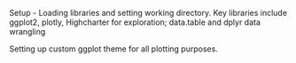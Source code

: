Setup - Loading libraries and setting working directory. Key libraries
include ggplot2, plotly, Highcharter for exploration; data.table and
dplyr data wrangling

Setting up custom ggplot theme for all plotting purposes.

<div id="htmlwidget-c9f6656ff2d8f9cdeb96" style="width:100%;height:500px;" class="highchart html-widget"></div>
<script type="application/json" data-for="htmlwidget-c9f6656ff2d8f9cdeb96">{"x":{"hc_opts":{"chart":{"reflow":true},"title":{"text":null},"yAxis":{"title":{"text":"bill_length_mm"},"type":"linear"},"credits":{"enabled":false},"exporting":{"enabled":false},"boost":{"enabled":false},"plotOptions":{"series":{"label":{"enabled":false},"turboThreshold":0,"showInLegend":true},"treemap":{"layoutAlgorithm":"squarified"},"scatter":{"marker":{"symbol":"circle"}}},"series":[{"name":"Adelie","data":[{"species":"Adelie","island":"Torgersen","bill_length_mm":39.1,"bill_depth_mm":18.7,"flipper_length_mm":181,"body_mass_g":3750,"sex":"male","year":2007,"x":181,"y":39.1},{"species":"Adelie","island":"Torgersen","bill_length_mm":39.5,"bill_depth_mm":17.4,"flipper_length_mm":186,"body_mass_g":3800,"sex":"female","year":2007,"x":186,"y":39.5},{"species":"Adelie","island":"Torgersen","bill_length_mm":40.3,"bill_depth_mm":18,"flipper_length_mm":195,"body_mass_g":3250,"sex":"female","year":2007,"x":195,"y":40.3},{"species":"Adelie","island":"Torgersen","bill_length_mm":null,"bill_depth_mm":null,"flipper_length_mm":null,"body_mass_g":null,"sex":null,"year":2007,"x":null,"y":null},{"species":"Adelie","island":"Torgersen","bill_length_mm":36.7,"bill_depth_mm":19.3,"flipper_length_mm":193,"body_mass_g":3450,"sex":"female","year":2007,"x":193,"y":36.7},{"species":"Adelie","island":"Torgersen","bill_length_mm":39.3,"bill_depth_mm":20.6,"flipper_length_mm":190,"body_mass_g":3650,"sex":"male","year":2007,"x":190,"y":39.3},{"species":"Adelie","island":"Torgersen","bill_length_mm":38.9,"bill_depth_mm":17.8,"flipper_length_mm":181,"body_mass_g":3625,"sex":"female","year":2007,"x":181,"y":38.9},{"species":"Adelie","island":"Torgersen","bill_length_mm":39.2,"bill_depth_mm":19.6,"flipper_length_mm":195,"body_mass_g":4675,"sex":"male","year":2007,"x":195,"y":39.2},{"species":"Adelie","island":"Torgersen","bill_length_mm":34.1,"bill_depth_mm":18.1,"flipper_length_mm":193,"body_mass_g":3475,"sex":null,"year":2007,"x":193,"y":34.1},{"species":"Adelie","island":"Torgersen","bill_length_mm":42,"bill_depth_mm":20.2,"flipper_length_mm":190,"body_mass_g":4250,"sex":null,"year":2007,"x":190,"y":42},{"species":"Adelie","island":"Torgersen","bill_length_mm":37.8,"bill_depth_mm":17.1,"flipper_length_mm":186,"body_mass_g":3300,"sex":null,"year":2007,"x":186,"y":37.8},{"species":"Adelie","island":"Torgersen","bill_length_mm":37.8,"bill_depth_mm":17.3,"flipper_length_mm":180,"body_mass_g":3700,"sex":null,"year":2007,"x":180,"y":37.8},{"species":"Adelie","island":"Torgersen","bill_length_mm":41.1,"bill_depth_mm":17.6,"flipper_length_mm":182,"body_mass_g":3200,"sex":"female","year":2007,"x":182,"y":41.1},{"species":"Adelie","island":"Torgersen","bill_length_mm":38.6,"bill_depth_mm":21.2,"flipper_length_mm":191,"body_mass_g":3800,"sex":"male","year":2007,"x":191,"y":38.6},{"species":"Adelie","island":"Torgersen","bill_length_mm":34.6,"bill_depth_mm":21.1,"flipper_length_mm":198,"body_mass_g":4400,"sex":"male","year":2007,"x":198,"y":34.6},{"species":"Adelie","island":"Torgersen","bill_length_mm":36.6,"bill_depth_mm":17.8,"flipper_length_mm":185,"body_mass_g":3700,"sex":"female","year":2007,"x":185,"y":36.6},{"species":"Adelie","island":"Torgersen","bill_length_mm":38.7,"bill_depth_mm":19,"flipper_length_mm":195,"body_mass_g":3450,"sex":"female","year":2007,"x":195,"y":38.7},{"species":"Adelie","island":"Torgersen","bill_length_mm":42.5,"bill_depth_mm":20.7,"flipper_length_mm":197,"body_mass_g":4500,"sex":"male","year":2007,"x":197,"y":42.5},{"species":"Adelie","island":"Torgersen","bill_length_mm":34.4,"bill_depth_mm":18.4,"flipper_length_mm":184,"body_mass_g":3325,"sex":"female","year":2007,"x":184,"y":34.4},{"species":"Adelie","island":"Torgersen","bill_length_mm":46,"bill_depth_mm":21.5,"flipper_length_mm":194,"body_mass_g":4200,"sex":"male","year":2007,"x":194,"y":46},{"species":"Adelie","island":"Biscoe","bill_length_mm":37.8,"bill_depth_mm":18.3,"flipper_length_mm":174,"body_mass_g":3400,"sex":"female","year":2007,"x":174,"y":37.8},{"species":"Adelie","island":"Biscoe","bill_length_mm":37.7,"bill_depth_mm":18.7,"flipper_length_mm":180,"body_mass_g":3600,"sex":"male","year":2007,"x":180,"y":37.7},{"species":"Adelie","island":"Biscoe","bill_length_mm":35.9,"bill_depth_mm":19.2,"flipper_length_mm":189,"body_mass_g":3800,"sex":"female","year":2007,"x":189,"y":35.9},{"species":"Adelie","island":"Biscoe","bill_length_mm":38.2,"bill_depth_mm":18.1,"flipper_length_mm":185,"body_mass_g":3950,"sex":"male","year":2007,"x":185,"y":38.2},{"species":"Adelie","island":"Biscoe","bill_length_mm":38.8,"bill_depth_mm":17.2,"flipper_length_mm":180,"body_mass_g":3800,"sex":"male","year":2007,"x":180,"y":38.8},{"species":"Adelie","island":"Biscoe","bill_length_mm":35.3,"bill_depth_mm":18.9,"flipper_length_mm":187,"body_mass_g":3800,"sex":"female","year":2007,"x":187,"y":35.3},{"species":"Adelie","island":"Biscoe","bill_length_mm":40.6,"bill_depth_mm":18.6,"flipper_length_mm":183,"body_mass_g":3550,"sex":"male","year":2007,"x":183,"y":40.6},{"species":"Adelie","island":"Biscoe","bill_length_mm":40.5,"bill_depth_mm":17.9,"flipper_length_mm":187,"body_mass_g":3200,"sex":"female","year":2007,"x":187,"y":40.5},{"species":"Adelie","island":"Biscoe","bill_length_mm":37.9,"bill_depth_mm":18.6,"flipper_length_mm":172,"body_mass_g":3150,"sex":"female","year":2007,"x":172,"y":37.9},{"species":"Adelie","island":"Biscoe","bill_length_mm":40.5,"bill_depth_mm":18.9,"flipper_length_mm":180,"body_mass_g":3950,"sex":"male","year":2007,"x":180,"y":40.5},{"species":"Adelie","island":"Dream","bill_length_mm":39.5,"bill_depth_mm":16.7,"flipper_length_mm":178,"body_mass_g":3250,"sex":"female","year":2007,"x":178,"y":39.5},{"species":"Adelie","island":"Dream","bill_length_mm":37.2,"bill_depth_mm":18.1,"flipper_length_mm":178,"body_mass_g":3900,"sex":"male","year":2007,"x":178,"y":37.2},{"species":"Adelie","island":"Dream","bill_length_mm":39.5,"bill_depth_mm":17.8,"flipper_length_mm":188,"body_mass_g":3300,"sex":"female","year":2007,"x":188,"y":39.5},{"species":"Adelie","island":"Dream","bill_length_mm":40.9,"bill_depth_mm":18.9,"flipper_length_mm":184,"body_mass_g":3900,"sex":"male","year":2007,"x":184,"y":40.9},{"species":"Adelie","island":"Dream","bill_length_mm":36.4,"bill_depth_mm":17,"flipper_length_mm":195,"body_mass_g":3325,"sex":"female","year":2007,"x":195,"y":36.4},{"species":"Adelie","island":"Dream","bill_length_mm":39.2,"bill_depth_mm":21.1,"flipper_length_mm":196,"body_mass_g":4150,"sex":"male","year":2007,"x":196,"y":39.2},{"species":"Adelie","island":"Dream","bill_length_mm":38.8,"bill_depth_mm":20,"flipper_length_mm":190,"body_mass_g":3950,"sex":"male","year":2007,"x":190,"y":38.8},{"species":"Adelie","island":"Dream","bill_length_mm":42.2,"bill_depth_mm":18.5,"flipper_length_mm":180,"body_mass_g":3550,"sex":"female","year":2007,"x":180,"y":42.2},{"species":"Adelie","island":"Dream","bill_length_mm":37.6,"bill_depth_mm":19.3,"flipper_length_mm":181,"body_mass_g":3300,"sex":"female","year":2007,"x":181,"y":37.6},{"species":"Adelie","island":"Dream","bill_length_mm":39.8,"bill_depth_mm":19.1,"flipper_length_mm":184,"body_mass_g":4650,"sex":"male","year":2007,"x":184,"y":39.8},{"species":"Adelie","island":"Dream","bill_length_mm":36.5,"bill_depth_mm":18,"flipper_length_mm":182,"body_mass_g":3150,"sex":"female","year":2007,"x":182,"y":36.5},{"species":"Adelie","island":"Dream","bill_length_mm":40.8,"bill_depth_mm":18.4,"flipper_length_mm":195,"body_mass_g":3900,"sex":"male","year":2007,"x":195,"y":40.8},{"species":"Adelie","island":"Dream","bill_length_mm":36,"bill_depth_mm":18.5,"flipper_length_mm":186,"body_mass_g":3100,"sex":"female","year":2007,"x":186,"y":36},{"species":"Adelie","island":"Dream","bill_length_mm":44.1,"bill_depth_mm":19.7,"flipper_length_mm":196,"body_mass_g":4400,"sex":"male","year":2007,"x":196,"y":44.1},{"species":"Adelie","island":"Dream","bill_length_mm":37,"bill_depth_mm":16.9,"flipper_length_mm":185,"body_mass_g":3000,"sex":"female","year":2007,"x":185,"y":37},{"species":"Adelie","island":"Dream","bill_length_mm":39.6,"bill_depth_mm":18.8,"flipper_length_mm":190,"body_mass_g":4600,"sex":"male","year":2007,"x":190,"y":39.6},{"species":"Adelie","island":"Dream","bill_length_mm":41.1,"bill_depth_mm":19,"flipper_length_mm":182,"body_mass_g":3425,"sex":"male","year":2007,"x":182,"y":41.1},{"species":"Adelie","island":"Dream","bill_length_mm":37.5,"bill_depth_mm":18.9,"flipper_length_mm":179,"body_mass_g":2975,"sex":null,"year":2007,"x":179,"y":37.5},{"species":"Adelie","island":"Dream","bill_length_mm":36,"bill_depth_mm":17.9,"flipper_length_mm":190,"body_mass_g":3450,"sex":"female","year":2007,"x":190,"y":36},{"species":"Adelie","island":"Dream","bill_length_mm":42.3,"bill_depth_mm":21.2,"flipper_length_mm":191,"body_mass_g":4150,"sex":"male","year":2007,"x":191,"y":42.3},{"species":"Adelie","island":"Biscoe","bill_length_mm":39.6,"bill_depth_mm":17.7,"flipper_length_mm":186,"body_mass_g":3500,"sex":"female","year":2008,"x":186,"y":39.6},{"species":"Adelie","island":"Biscoe","bill_length_mm":40.1,"bill_depth_mm":18.9,"flipper_length_mm":188,"body_mass_g":4300,"sex":"male","year":2008,"x":188,"y":40.1},{"species":"Adelie","island":"Biscoe","bill_length_mm":35,"bill_depth_mm":17.9,"flipper_length_mm":190,"body_mass_g":3450,"sex":"female","year":2008,"x":190,"y":35},{"species":"Adelie","island":"Biscoe","bill_length_mm":42,"bill_depth_mm":19.5,"flipper_length_mm":200,"body_mass_g":4050,"sex":"male","year":2008,"x":200,"y":42},{"species":"Adelie","island":"Biscoe","bill_length_mm":34.5,"bill_depth_mm":18.1,"flipper_length_mm":187,"body_mass_g":2900,"sex":"female","year":2008,"x":187,"y":34.5},{"species":"Adelie","island":"Biscoe","bill_length_mm":41.4,"bill_depth_mm":18.6,"flipper_length_mm":191,"body_mass_g":3700,"sex":"male","year":2008,"x":191,"y":41.4},{"species":"Adelie","island":"Biscoe","bill_length_mm":39,"bill_depth_mm":17.5,"flipper_length_mm":186,"body_mass_g":3550,"sex":"female","year":2008,"x":186,"y":39},{"species":"Adelie","island":"Biscoe","bill_length_mm":40.6,"bill_depth_mm":18.8,"flipper_length_mm":193,"body_mass_g":3800,"sex":"male","year":2008,"x":193,"y":40.6},{"species":"Adelie","island":"Biscoe","bill_length_mm":36.5,"bill_depth_mm":16.6,"flipper_length_mm":181,"body_mass_g":2850,"sex":"female","year":2008,"x":181,"y":36.5},{"species":"Adelie","island":"Biscoe","bill_length_mm":37.6,"bill_depth_mm":19.1,"flipper_length_mm":194,"body_mass_g":3750,"sex":"male","year":2008,"x":194,"y":37.6},{"species":"Adelie","island":"Biscoe","bill_length_mm":35.7,"bill_depth_mm":16.9,"flipper_length_mm":185,"body_mass_g":3150,"sex":"female","year":2008,"x":185,"y":35.7},{"species":"Adelie","island":"Biscoe","bill_length_mm":41.3,"bill_depth_mm":21.1,"flipper_length_mm":195,"body_mass_g":4400,"sex":"male","year":2008,"x":195,"y":41.3},{"species":"Adelie","island":"Biscoe","bill_length_mm":37.6,"bill_depth_mm":17,"flipper_length_mm":185,"body_mass_g":3600,"sex":"female","year":2008,"x":185,"y":37.6},{"species":"Adelie","island":"Biscoe","bill_length_mm":41.1,"bill_depth_mm":18.2,"flipper_length_mm":192,"body_mass_g":4050,"sex":"male","year":2008,"x":192,"y":41.1},{"species":"Adelie","island":"Biscoe","bill_length_mm":36.4,"bill_depth_mm":17.1,"flipper_length_mm":184,"body_mass_g":2850,"sex":"female","year":2008,"x":184,"y":36.4},{"species":"Adelie","island":"Biscoe","bill_length_mm":41.6,"bill_depth_mm":18,"flipper_length_mm":192,"body_mass_g":3950,"sex":"male","year":2008,"x":192,"y":41.6},{"species":"Adelie","island":"Biscoe","bill_length_mm":35.5,"bill_depth_mm":16.2,"flipper_length_mm":195,"body_mass_g":3350,"sex":"female","year":2008,"x":195,"y":35.5},{"species":"Adelie","island":"Biscoe","bill_length_mm":41.1,"bill_depth_mm":19.1,"flipper_length_mm":188,"body_mass_g":4100,"sex":"male","year":2008,"x":188,"y":41.1},{"species":"Adelie","island":"Torgersen","bill_length_mm":35.9,"bill_depth_mm":16.6,"flipper_length_mm":190,"body_mass_g":3050,"sex":"female","year":2008,"x":190,"y":35.9},{"species":"Adelie","island":"Torgersen","bill_length_mm":41.8,"bill_depth_mm":19.4,"flipper_length_mm":198,"body_mass_g":4450,"sex":"male","year":2008,"x":198,"y":41.8},{"species":"Adelie","island":"Torgersen","bill_length_mm":33.5,"bill_depth_mm":19,"flipper_length_mm":190,"body_mass_g":3600,"sex":"female","year":2008,"x":190,"y":33.5},{"species":"Adelie","island":"Torgersen","bill_length_mm":39.7,"bill_depth_mm":18.4,"flipper_length_mm":190,"body_mass_g":3900,"sex":"male","year":2008,"x":190,"y":39.7},{"species":"Adelie","island":"Torgersen","bill_length_mm":39.6,"bill_depth_mm":17.2,"flipper_length_mm":196,"body_mass_g":3550,"sex":"female","year":2008,"x":196,"y":39.6},{"species":"Adelie","island":"Torgersen","bill_length_mm":45.8,"bill_depth_mm":18.9,"flipper_length_mm":197,"body_mass_g":4150,"sex":"male","year":2008,"x":197,"y":45.8},{"species":"Adelie","island":"Torgersen","bill_length_mm":35.5,"bill_depth_mm":17.5,"flipper_length_mm":190,"body_mass_g":3700,"sex":"female","year":2008,"x":190,"y":35.5},{"species":"Adelie","island":"Torgersen","bill_length_mm":42.8,"bill_depth_mm":18.5,"flipper_length_mm":195,"body_mass_g":4250,"sex":"male","year":2008,"x":195,"y":42.8},{"species":"Adelie","island":"Torgersen","bill_length_mm":40.9,"bill_depth_mm":16.8,"flipper_length_mm":191,"body_mass_g":3700,"sex":"female","year":2008,"x":191,"y":40.9},{"species":"Adelie","island":"Torgersen","bill_length_mm":37.2,"bill_depth_mm":19.4,"flipper_length_mm":184,"body_mass_g":3900,"sex":"male","year":2008,"x":184,"y":37.2},{"species":"Adelie","island":"Torgersen","bill_length_mm":36.2,"bill_depth_mm":16.1,"flipper_length_mm":187,"body_mass_g":3550,"sex":"female","year":2008,"x":187,"y":36.2},{"species":"Adelie","island":"Torgersen","bill_length_mm":42.1,"bill_depth_mm":19.1,"flipper_length_mm":195,"body_mass_g":4000,"sex":"male","year":2008,"x":195,"y":42.1},{"species":"Adelie","island":"Torgersen","bill_length_mm":34.6,"bill_depth_mm":17.2,"flipper_length_mm":189,"body_mass_g":3200,"sex":"female","year":2008,"x":189,"y":34.6},{"species":"Adelie","island":"Torgersen","bill_length_mm":42.9,"bill_depth_mm":17.6,"flipper_length_mm":196,"body_mass_g":4700,"sex":"male","year":2008,"x":196,"y":42.9},{"species":"Adelie","island":"Torgersen","bill_length_mm":36.7,"bill_depth_mm":18.8,"flipper_length_mm":187,"body_mass_g":3800,"sex":"female","year":2008,"x":187,"y":36.7},{"species":"Adelie","island":"Torgersen","bill_length_mm":35.1,"bill_depth_mm":19.4,"flipper_length_mm":193,"body_mass_g":4200,"sex":"male","year":2008,"x":193,"y":35.1},{"species":"Adelie","island":"Dream","bill_length_mm":37.3,"bill_depth_mm":17.8,"flipper_length_mm":191,"body_mass_g":3350,"sex":"female","year":2008,"x":191,"y":37.3},{"species":"Adelie","island":"Dream","bill_length_mm":41.3,"bill_depth_mm":20.3,"flipper_length_mm":194,"body_mass_g":3550,"sex":"male","year":2008,"x":194,"y":41.3},{"species":"Adelie","island":"Dream","bill_length_mm":36.3,"bill_depth_mm":19.5,"flipper_length_mm":190,"body_mass_g":3800,"sex":"male","year":2008,"x":190,"y":36.3},{"species":"Adelie","island":"Dream","bill_length_mm":36.9,"bill_depth_mm":18.6,"flipper_length_mm":189,"body_mass_g":3500,"sex":"female","year":2008,"x":189,"y":36.9},{"species":"Adelie","island":"Dream","bill_length_mm":38.3,"bill_depth_mm":19.2,"flipper_length_mm":189,"body_mass_g":3950,"sex":"male","year":2008,"x":189,"y":38.3},{"species":"Adelie","island":"Dream","bill_length_mm":38.9,"bill_depth_mm":18.8,"flipper_length_mm":190,"body_mass_g":3600,"sex":"female","year":2008,"x":190,"y":38.9},{"species":"Adelie","island":"Dream","bill_length_mm":35.7,"bill_depth_mm":18,"flipper_length_mm":202,"body_mass_g":3550,"sex":"female","year":2008,"x":202,"y":35.7},{"species":"Adelie","island":"Dream","bill_length_mm":41.1,"bill_depth_mm":18.1,"flipper_length_mm":205,"body_mass_g":4300,"sex":"male","year":2008,"x":205,"y":41.1},{"species":"Adelie","island":"Dream","bill_length_mm":34,"bill_depth_mm":17.1,"flipper_length_mm":185,"body_mass_g":3400,"sex":"female","year":2008,"x":185,"y":34},{"species":"Adelie","island":"Dream","bill_length_mm":39.6,"bill_depth_mm":18.1,"flipper_length_mm":186,"body_mass_g":4450,"sex":"male","year":2008,"x":186,"y":39.6},{"species":"Adelie","island":"Dream","bill_length_mm":36.2,"bill_depth_mm":17.3,"flipper_length_mm":187,"body_mass_g":3300,"sex":"female","year":2008,"x":187,"y":36.2},{"species":"Adelie","island":"Dream","bill_length_mm":40.8,"bill_depth_mm":18.9,"flipper_length_mm":208,"body_mass_g":4300,"sex":"male","year":2008,"x":208,"y":40.8},{"species":"Adelie","island":"Dream","bill_length_mm":38.1,"bill_depth_mm":18.6,"flipper_length_mm":190,"body_mass_g":3700,"sex":"female","year":2008,"x":190,"y":38.1},{"species":"Adelie","island":"Dream","bill_length_mm":40.3,"bill_depth_mm":18.5,"flipper_length_mm":196,"body_mass_g":4350,"sex":"male","year":2008,"x":196,"y":40.3},{"species":"Adelie","island":"Dream","bill_length_mm":33.1,"bill_depth_mm":16.1,"flipper_length_mm":178,"body_mass_g":2900,"sex":"female","year":2008,"x":178,"y":33.1},{"species":"Adelie","island":"Dream","bill_length_mm":43.2,"bill_depth_mm":18.5,"flipper_length_mm":192,"body_mass_g":4100,"sex":"male","year":2008,"x":192,"y":43.2},{"species":"Adelie","island":"Biscoe","bill_length_mm":35,"bill_depth_mm":17.9,"flipper_length_mm":192,"body_mass_g":3725,"sex":"female","year":2009,"x":192,"y":35},{"species":"Adelie","island":"Biscoe","bill_length_mm":41,"bill_depth_mm":20,"flipper_length_mm":203,"body_mass_g":4725,"sex":"male","year":2009,"x":203,"y":41},{"species":"Adelie","island":"Biscoe","bill_length_mm":37.7,"bill_depth_mm":16,"flipper_length_mm":183,"body_mass_g":3075,"sex":"female","year":2009,"x":183,"y":37.7},{"species":"Adelie","island":"Biscoe","bill_length_mm":37.8,"bill_depth_mm":20,"flipper_length_mm":190,"body_mass_g":4250,"sex":"male","year":2009,"x":190,"y":37.8},{"species":"Adelie","island":"Biscoe","bill_length_mm":37.9,"bill_depth_mm":18.6,"flipper_length_mm":193,"body_mass_g":2925,"sex":"female","year":2009,"x":193,"y":37.9},{"species":"Adelie","island":"Biscoe","bill_length_mm":39.7,"bill_depth_mm":18.9,"flipper_length_mm":184,"body_mass_g":3550,"sex":"male","year":2009,"x":184,"y":39.7},{"species":"Adelie","island":"Biscoe","bill_length_mm":38.6,"bill_depth_mm":17.2,"flipper_length_mm":199,"body_mass_g":3750,"sex":"female","year":2009,"x":199,"y":38.6},{"species":"Adelie","island":"Biscoe","bill_length_mm":38.2,"bill_depth_mm":20,"flipper_length_mm":190,"body_mass_g":3900,"sex":"male","year":2009,"x":190,"y":38.2},{"species":"Adelie","island":"Biscoe","bill_length_mm":38.1,"bill_depth_mm":17,"flipper_length_mm":181,"body_mass_g":3175,"sex":"female","year":2009,"x":181,"y":38.1},{"species":"Adelie","island":"Biscoe","bill_length_mm":43.2,"bill_depth_mm":19,"flipper_length_mm":197,"body_mass_g":4775,"sex":"male","year":2009,"x":197,"y":43.2},{"species":"Adelie","island":"Biscoe","bill_length_mm":38.1,"bill_depth_mm":16.5,"flipper_length_mm":198,"body_mass_g":3825,"sex":"female","year":2009,"x":198,"y":38.1},{"species":"Adelie","island":"Biscoe","bill_length_mm":45.6,"bill_depth_mm":20.3,"flipper_length_mm":191,"body_mass_g":4600,"sex":"male","year":2009,"x":191,"y":45.6},{"species":"Adelie","island":"Biscoe","bill_length_mm":39.7,"bill_depth_mm":17.7,"flipper_length_mm":193,"body_mass_g":3200,"sex":"female","year":2009,"x":193,"y":39.7},{"species":"Adelie","island":"Biscoe","bill_length_mm":42.2,"bill_depth_mm":19.5,"flipper_length_mm":197,"body_mass_g":4275,"sex":"male","year":2009,"x":197,"y":42.2},{"species":"Adelie","island":"Biscoe","bill_length_mm":39.6,"bill_depth_mm":20.7,"flipper_length_mm":191,"body_mass_g":3900,"sex":"female","year":2009,"x":191,"y":39.6},{"species":"Adelie","island":"Biscoe","bill_length_mm":42.7,"bill_depth_mm":18.3,"flipper_length_mm":196,"body_mass_g":4075,"sex":"male","year":2009,"x":196,"y":42.7},{"species":"Adelie","island":"Torgersen","bill_length_mm":38.6,"bill_depth_mm":17,"flipper_length_mm":188,"body_mass_g":2900,"sex":"female","year":2009,"x":188,"y":38.6},{"species":"Adelie","island":"Torgersen","bill_length_mm":37.3,"bill_depth_mm":20.5,"flipper_length_mm":199,"body_mass_g":3775,"sex":"male","year":2009,"x":199,"y":37.3},{"species":"Adelie","island":"Torgersen","bill_length_mm":35.7,"bill_depth_mm":17,"flipper_length_mm":189,"body_mass_g":3350,"sex":"female","year":2009,"x":189,"y":35.7},{"species":"Adelie","island":"Torgersen","bill_length_mm":41.1,"bill_depth_mm":18.6,"flipper_length_mm":189,"body_mass_g":3325,"sex":"male","year":2009,"x":189,"y":41.1},{"species":"Adelie","island":"Torgersen","bill_length_mm":36.2,"bill_depth_mm":17.2,"flipper_length_mm":187,"body_mass_g":3150,"sex":"female","year":2009,"x":187,"y":36.2},{"species":"Adelie","island":"Torgersen","bill_length_mm":37.7,"bill_depth_mm":19.8,"flipper_length_mm":198,"body_mass_g":3500,"sex":"male","year":2009,"x":198,"y":37.7},{"species":"Adelie","island":"Torgersen","bill_length_mm":40.2,"bill_depth_mm":17,"flipper_length_mm":176,"body_mass_g":3450,"sex":"female","year":2009,"x":176,"y":40.2},{"species":"Adelie","island":"Torgersen","bill_length_mm":41.4,"bill_depth_mm":18.5,"flipper_length_mm":202,"body_mass_g":3875,"sex":"male","year":2009,"x":202,"y":41.4},{"species":"Adelie","island":"Torgersen","bill_length_mm":35.2,"bill_depth_mm":15.9,"flipper_length_mm":186,"body_mass_g":3050,"sex":"female","year":2009,"x":186,"y":35.2},{"species":"Adelie","island":"Torgersen","bill_length_mm":40.6,"bill_depth_mm":19,"flipper_length_mm":199,"body_mass_g":4000,"sex":"male","year":2009,"x":199,"y":40.6},{"species":"Adelie","island":"Torgersen","bill_length_mm":38.8,"bill_depth_mm":17.6,"flipper_length_mm":191,"body_mass_g":3275,"sex":"female","year":2009,"x":191,"y":38.8},{"species":"Adelie","island":"Torgersen","bill_length_mm":41.5,"bill_depth_mm":18.3,"flipper_length_mm":195,"body_mass_g":4300,"sex":"male","year":2009,"x":195,"y":41.5},{"species":"Adelie","island":"Torgersen","bill_length_mm":39,"bill_depth_mm":17.1,"flipper_length_mm":191,"body_mass_g":3050,"sex":"female","year":2009,"x":191,"y":39},{"species":"Adelie","island":"Torgersen","bill_length_mm":44.1,"bill_depth_mm":18,"flipper_length_mm":210,"body_mass_g":4000,"sex":"male","year":2009,"x":210,"y":44.1},{"species":"Adelie","island":"Torgersen","bill_length_mm":38.5,"bill_depth_mm":17.9,"flipper_length_mm":190,"body_mass_g":3325,"sex":"female","year":2009,"x":190,"y":38.5},{"species":"Adelie","island":"Torgersen","bill_length_mm":43.1,"bill_depth_mm":19.2,"flipper_length_mm":197,"body_mass_g":3500,"sex":"male","year":2009,"x":197,"y":43.1},{"species":"Adelie","island":"Dream","bill_length_mm":36.8,"bill_depth_mm":18.5,"flipper_length_mm":193,"body_mass_g":3500,"sex":"female","year":2009,"x":193,"y":36.8},{"species":"Adelie","island":"Dream","bill_length_mm":37.5,"bill_depth_mm":18.5,"flipper_length_mm":199,"body_mass_g":4475,"sex":"male","year":2009,"x":199,"y":37.5},{"species":"Adelie","island":"Dream","bill_length_mm":38.1,"bill_depth_mm":17.6,"flipper_length_mm":187,"body_mass_g":3425,"sex":"female","year":2009,"x":187,"y":38.1},{"species":"Adelie","island":"Dream","bill_length_mm":41.1,"bill_depth_mm":17.5,"flipper_length_mm":190,"body_mass_g":3900,"sex":"male","year":2009,"x":190,"y":41.1},{"species":"Adelie","island":"Dream","bill_length_mm":35.6,"bill_depth_mm":17.5,"flipper_length_mm":191,"body_mass_g":3175,"sex":"female","year":2009,"x":191,"y":35.6},{"species":"Adelie","island":"Dream","bill_length_mm":40.2,"bill_depth_mm":20.1,"flipper_length_mm":200,"body_mass_g":3975,"sex":"male","year":2009,"x":200,"y":40.2},{"species":"Adelie","island":"Dream","bill_length_mm":37,"bill_depth_mm":16.5,"flipper_length_mm":185,"body_mass_g":3400,"sex":"female","year":2009,"x":185,"y":37},{"species":"Adelie","island":"Dream","bill_length_mm":39.7,"bill_depth_mm":17.9,"flipper_length_mm":193,"body_mass_g":4250,"sex":"male","year":2009,"x":193,"y":39.7},{"species":"Adelie","island":"Dream","bill_length_mm":40.2,"bill_depth_mm":17.1,"flipper_length_mm":193,"body_mass_g":3400,"sex":"female","year":2009,"x":193,"y":40.2},{"species":"Adelie","island":"Dream","bill_length_mm":40.6,"bill_depth_mm":17.2,"flipper_length_mm":187,"body_mass_g":3475,"sex":"male","year":2009,"x":187,"y":40.6},{"species":"Adelie","island":"Dream","bill_length_mm":32.1,"bill_depth_mm":15.5,"flipper_length_mm":188,"body_mass_g":3050,"sex":"female","year":2009,"x":188,"y":32.1},{"species":"Adelie","island":"Dream","bill_length_mm":40.7,"bill_depth_mm":17,"flipper_length_mm":190,"body_mass_g":3725,"sex":"male","year":2009,"x":190,"y":40.7},{"species":"Adelie","island":"Dream","bill_length_mm":37.3,"bill_depth_mm":16.8,"flipper_length_mm":192,"body_mass_g":3000,"sex":"female","year":2009,"x":192,"y":37.3},{"species":"Adelie","island":"Dream","bill_length_mm":39,"bill_depth_mm":18.7,"flipper_length_mm":185,"body_mass_g":3650,"sex":"male","year":2009,"x":185,"y":39},{"species":"Adelie","island":"Dream","bill_length_mm":39.2,"bill_depth_mm":18.6,"flipper_length_mm":190,"body_mass_g":4250,"sex":"male","year":2009,"x":190,"y":39.2},{"species":"Adelie","island":"Dream","bill_length_mm":36.6,"bill_depth_mm":18.4,"flipper_length_mm":184,"body_mass_g":3475,"sex":"female","year":2009,"x":184,"y":36.6},{"species":"Adelie","island":"Dream","bill_length_mm":36,"bill_depth_mm":17.8,"flipper_length_mm":195,"body_mass_g":3450,"sex":"female","year":2009,"x":195,"y":36},{"species":"Adelie","island":"Dream","bill_length_mm":37.8,"bill_depth_mm":18.1,"flipper_length_mm":193,"body_mass_g":3750,"sex":"male","year":2009,"x":193,"y":37.8},{"species":"Adelie","island":"Dream","bill_length_mm":36,"bill_depth_mm":17.1,"flipper_length_mm":187,"body_mass_g":3700,"sex":"female","year":2009,"x":187,"y":36},{"species":"Adelie","island":"Dream","bill_length_mm":41.5,"bill_depth_mm":18.5,"flipper_length_mm":201,"body_mass_g":4000,"sex":"male","year":2009,"x":201,"y":41.5}],"type":"scatter"},{"name":"Chinstrap","data":[{"species":"Chinstrap","island":"Dream","bill_length_mm":46.5,"bill_depth_mm":17.9,"flipper_length_mm":192,"body_mass_g":3500,"sex":"female","year":2007,"x":192,"y":46.5},{"species":"Chinstrap","island":"Dream","bill_length_mm":50,"bill_depth_mm":19.5,"flipper_length_mm":196,"body_mass_g":3900,"sex":"male","year":2007,"x":196,"y":50},{"species":"Chinstrap","island":"Dream","bill_length_mm":51.3,"bill_depth_mm":19.2,"flipper_length_mm":193,"body_mass_g":3650,"sex":"male","year":2007,"x":193,"y":51.3},{"species":"Chinstrap","island":"Dream","bill_length_mm":45.4,"bill_depth_mm":18.7,"flipper_length_mm":188,"body_mass_g":3525,"sex":"female","year":2007,"x":188,"y":45.4},{"species":"Chinstrap","island":"Dream","bill_length_mm":52.7,"bill_depth_mm":19.8,"flipper_length_mm":197,"body_mass_g":3725,"sex":"male","year":2007,"x":197,"y":52.7},{"species":"Chinstrap","island":"Dream","bill_length_mm":45.2,"bill_depth_mm":17.8,"flipper_length_mm":198,"body_mass_g":3950,"sex":"female","year":2007,"x":198,"y":45.2},{"species":"Chinstrap","island":"Dream","bill_length_mm":46.1,"bill_depth_mm":18.2,"flipper_length_mm":178,"body_mass_g":3250,"sex":"female","year":2007,"x":178,"y":46.1},{"species":"Chinstrap","island":"Dream","bill_length_mm":51.3,"bill_depth_mm":18.2,"flipper_length_mm":197,"body_mass_g":3750,"sex":"male","year":2007,"x":197,"y":51.3},{"species":"Chinstrap","island":"Dream","bill_length_mm":46,"bill_depth_mm":18.9,"flipper_length_mm":195,"body_mass_g":4150,"sex":"female","year":2007,"x":195,"y":46},{"species":"Chinstrap","island":"Dream","bill_length_mm":51.3,"bill_depth_mm":19.9,"flipper_length_mm":198,"body_mass_g":3700,"sex":"male","year":2007,"x":198,"y":51.3},{"species":"Chinstrap","island":"Dream","bill_length_mm":46.6,"bill_depth_mm":17.8,"flipper_length_mm":193,"body_mass_g":3800,"sex":"female","year":2007,"x":193,"y":46.6},{"species":"Chinstrap","island":"Dream","bill_length_mm":51.7,"bill_depth_mm":20.3,"flipper_length_mm":194,"body_mass_g":3775,"sex":"male","year":2007,"x":194,"y":51.7},{"species":"Chinstrap","island":"Dream","bill_length_mm":47,"bill_depth_mm":17.3,"flipper_length_mm":185,"body_mass_g":3700,"sex":"female","year":2007,"x":185,"y":47},{"species":"Chinstrap","island":"Dream","bill_length_mm":52,"bill_depth_mm":18.1,"flipper_length_mm":201,"body_mass_g":4050,"sex":"male","year":2007,"x":201,"y":52},{"species":"Chinstrap","island":"Dream","bill_length_mm":45.9,"bill_depth_mm":17.1,"flipper_length_mm":190,"body_mass_g":3575,"sex":"female","year":2007,"x":190,"y":45.9},{"species":"Chinstrap","island":"Dream","bill_length_mm":50.5,"bill_depth_mm":19.6,"flipper_length_mm":201,"body_mass_g":4050,"sex":"male","year":2007,"x":201,"y":50.5},{"species":"Chinstrap","island":"Dream","bill_length_mm":50.3,"bill_depth_mm":20,"flipper_length_mm":197,"body_mass_g":3300,"sex":"male","year":2007,"x":197,"y":50.3},{"species":"Chinstrap","island":"Dream","bill_length_mm":58,"bill_depth_mm":17.8,"flipper_length_mm":181,"body_mass_g":3700,"sex":"female","year":2007,"x":181,"y":58},{"species":"Chinstrap","island":"Dream","bill_length_mm":46.4,"bill_depth_mm":18.6,"flipper_length_mm":190,"body_mass_g":3450,"sex":"female","year":2007,"x":190,"y":46.4},{"species":"Chinstrap","island":"Dream","bill_length_mm":49.2,"bill_depth_mm":18.2,"flipper_length_mm":195,"body_mass_g":4400,"sex":"male","year":2007,"x":195,"y":49.2},{"species":"Chinstrap","island":"Dream","bill_length_mm":42.4,"bill_depth_mm":17.3,"flipper_length_mm":181,"body_mass_g":3600,"sex":"female","year":2007,"x":181,"y":42.4},{"species":"Chinstrap","island":"Dream","bill_length_mm":48.5,"bill_depth_mm":17.5,"flipper_length_mm":191,"body_mass_g":3400,"sex":"male","year":2007,"x":191,"y":48.5},{"species":"Chinstrap","island":"Dream","bill_length_mm":43.2,"bill_depth_mm":16.6,"flipper_length_mm":187,"body_mass_g":2900,"sex":"female","year":2007,"x":187,"y":43.2},{"species":"Chinstrap","island":"Dream","bill_length_mm":50.6,"bill_depth_mm":19.4,"flipper_length_mm":193,"body_mass_g":3800,"sex":"male","year":2007,"x":193,"y":50.6},{"species":"Chinstrap","island":"Dream","bill_length_mm":46.7,"bill_depth_mm":17.9,"flipper_length_mm":195,"body_mass_g":3300,"sex":"female","year":2007,"x":195,"y":46.7},{"species":"Chinstrap","island":"Dream","bill_length_mm":52,"bill_depth_mm":19,"flipper_length_mm":197,"body_mass_g":4150,"sex":"male","year":2007,"x":197,"y":52},{"species":"Chinstrap","island":"Dream","bill_length_mm":50.5,"bill_depth_mm":18.4,"flipper_length_mm":200,"body_mass_g":3400,"sex":"female","year":2008,"x":200,"y":50.5},{"species":"Chinstrap","island":"Dream","bill_length_mm":49.5,"bill_depth_mm":19,"flipper_length_mm":200,"body_mass_g":3800,"sex":"male","year":2008,"x":200,"y":49.5},{"species":"Chinstrap","island":"Dream","bill_length_mm":46.4,"bill_depth_mm":17.8,"flipper_length_mm":191,"body_mass_g":3700,"sex":"female","year":2008,"x":191,"y":46.4},{"species":"Chinstrap","island":"Dream","bill_length_mm":52.8,"bill_depth_mm":20,"flipper_length_mm":205,"body_mass_g":4550,"sex":"male","year":2008,"x":205,"y":52.8},{"species":"Chinstrap","island":"Dream","bill_length_mm":40.9,"bill_depth_mm":16.6,"flipper_length_mm":187,"body_mass_g":3200,"sex":"female","year":2008,"x":187,"y":40.9},{"species":"Chinstrap","island":"Dream","bill_length_mm":54.2,"bill_depth_mm":20.8,"flipper_length_mm":201,"body_mass_g":4300,"sex":"male","year":2008,"x":201,"y":54.2},{"species":"Chinstrap","island":"Dream","bill_length_mm":42.5,"bill_depth_mm":16.7,"flipper_length_mm":187,"body_mass_g":3350,"sex":"female","year":2008,"x":187,"y":42.5},{"species":"Chinstrap","island":"Dream","bill_length_mm":51,"bill_depth_mm":18.8,"flipper_length_mm":203,"body_mass_g":4100,"sex":"male","year":2008,"x":203,"y":51},{"species":"Chinstrap","island":"Dream","bill_length_mm":49.7,"bill_depth_mm":18.6,"flipper_length_mm":195,"body_mass_g":3600,"sex":"male","year":2008,"x":195,"y":49.7},{"species":"Chinstrap","island":"Dream","bill_length_mm":47.5,"bill_depth_mm":16.8,"flipper_length_mm":199,"body_mass_g":3900,"sex":"female","year":2008,"x":199,"y":47.5},{"species":"Chinstrap","island":"Dream","bill_length_mm":47.6,"bill_depth_mm":18.3,"flipper_length_mm":195,"body_mass_g":3850,"sex":"female","year":2008,"x":195,"y":47.6},{"species":"Chinstrap","island":"Dream","bill_length_mm":52,"bill_depth_mm":20.7,"flipper_length_mm":210,"body_mass_g":4800,"sex":"male","year":2008,"x":210,"y":52},{"species":"Chinstrap","island":"Dream","bill_length_mm":46.9,"bill_depth_mm":16.6,"flipper_length_mm":192,"body_mass_g":2700,"sex":"female","year":2008,"x":192,"y":46.9},{"species":"Chinstrap","island":"Dream","bill_length_mm":53.5,"bill_depth_mm":19.9,"flipper_length_mm":205,"body_mass_g":4500,"sex":"male","year":2008,"x":205,"y":53.5},{"species":"Chinstrap","island":"Dream","bill_length_mm":49,"bill_depth_mm":19.5,"flipper_length_mm":210,"body_mass_g":3950,"sex":"male","year":2008,"x":210,"y":49},{"species":"Chinstrap","island":"Dream","bill_length_mm":46.2,"bill_depth_mm":17.5,"flipper_length_mm":187,"body_mass_g":3650,"sex":"female","year":2008,"x":187,"y":46.2},{"species":"Chinstrap","island":"Dream","bill_length_mm":50.9,"bill_depth_mm":19.1,"flipper_length_mm":196,"body_mass_g":3550,"sex":"male","year":2008,"x":196,"y":50.9},{"species":"Chinstrap","island":"Dream","bill_length_mm":45.5,"bill_depth_mm":17,"flipper_length_mm":196,"body_mass_g":3500,"sex":"female","year":2008,"x":196,"y":45.5},{"species":"Chinstrap","island":"Dream","bill_length_mm":50.9,"bill_depth_mm":17.9,"flipper_length_mm":196,"body_mass_g":3675,"sex":"female","year":2009,"x":196,"y":50.9},{"species":"Chinstrap","island":"Dream","bill_length_mm":50.8,"bill_depth_mm":18.5,"flipper_length_mm":201,"body_mass_g":4450,"sex":"male","year":2009,"x":201,"y":50.8},{"species":"Chinstrap","island":"Dream","bill_length_mm":50.1,"bill_depth_mm":17.9,"flipper_length_mm":190,"body_mass_g":3400,"sex":"female","year":2009,"x":190,"y":50.1},{"species":"Chinstrap","island":"Dream","bill_length_mm":49,"bill_depth_mm":19.6,"flipper_length_mm":212,"body_mass_g":4300,"sex":"male","year":2009,"x":212,"y":49},{"species":"Chinstrap","island":"Dream","bill_length_mm":51.5,"bill_depth_mm":18.7,"flipper_length_mm":187,"body_mass_g":3250,"sex":"male","year":2009,"x":187,"y":51.5},{"species":"Chinstrap","island":"Dream","bill_length_mm":49.8,"bill_depth_mm":17.3,"flipper_length_mm":198,"body_mass_g":3675,"sex":"female","year":2009,"x":198,"y":49.8},{"species":"Chinstrap","island":"Dream","bill_length_mm":48.1,"bill_depth_mm":16.4,"flipper_length_mm":199,"body_mass_g":3325,"sex":"female","year":2009,"x":199,"y":48.1},{"species":"Chinstrap","island":"Dream","bill_length_mm":51.4,"bill_depth_mm":19,"flipper_length_mm":201,"body_mass_g":3950,"sex":"male","year":2009,"x":201,"y":51.4},{"species":"Chinstrap","island":"Dream","bill_length_mm":45.7,"bill_depth_mm":17.3,"flipper_length_mm":193,"body_mass_g":3600,"sex":"female","year":2009,"x":193,"y":45.7},{"species":"Chinstrap","island":"Dream","bill_length_mm":50.7,"bill_depth_mm":19.7,"flipper_length_mm":203,"body_mass_g":4050,"sex":"male","year":2009,"x":203,"y":50.7},{"species":"Chinstrap","island":"Dream","bill_length_mm":42.5,"bill_depth_mm":17.3,"flipper_length_mm":187,"body_mass_g":3350,"sex":"female","year":2009,"x":187,"y":42.5},{"species":"Chinstrap","island":"Dream","bill_length_mm":52.2,"bill_depth_mm":18.8,"flipper_length_mm":197,"body_mass_g":3450,"sex":"male","year":2009,"x":197,"y":52.2},{"species":"Chinstrap","island":"Dream","bill_length_mm":45.2,"bill_depth_mm":16.6,"flipper_length_mm":191,"body_mass_g":3250,"sex":"female","year":2009,"x":191,"y":45.2},{"species":"Chinstrap","island":"Dream","bill_length_mm":49.3,"bill_depth_mm":19.9,"flipper_length_mm":203,"body_mass_g":4050,"sex":"male","year":2009,"x":203,"y":49.3},{"species":"Chinstrap","island":"Dream","bill_length_mm":50.2,"bill_depth_mm":18.8,"flipper_length_mm":202,"body_mass_g":3800,"sex":"male","year":2009,"x":202,"y":50.2},{"species":"Chinstrap","island":"Dream","bill_length_mm":45.6,"bill_depth_mm":19.4,"flipper_length_mm":194,"body_mass_g":3525,"sex":"female","year":2009,"x":194,"y":45.6},{"species":"Chinstrap","island":"Dream","bill_length_mm":51.9,"bill_depth_mm":19.5,"flipper_length_mm":206,"body_mass_g":3950,"sex":"male","year":2009,"x":206,"y":51.9},{"species":"Chinstrap","island":"Dream","bill_length_mm":46.8,"bill_depth_mm":16.5,"flipper_length_mm":189,"body_mass_g":3650,"sex":"female","year":2009,"x":189,"y":46.8},{"species":"Chinstrap","island":"Dream","bill_length_mm":45.7,"bill_depth_mm":17,"flipper_length_mm":195,"body_mass_g":3650,"sex":"female","year":2009,"x":195,"y":45.7},{"species":"Chinstrap","island":"Dream","bill_length_mm":55.8,"bill_depth_mm":19.8,"flipper_length_mm":207,"body_mass_g":4000,"sex":"male","year":2009,"x":207,"y":55.8},{"species":"Chinstrap","island":"Dream","bill_length_mm":43.5,"bill_depth_mm":18.1,"flipper_length_mm":202,"body_mass_g":3400,"sex":"female","year":2009,"x":202,"y":43.5},{"species":"Chinstrap","island":"Dream","bill_length_mm":49.6,"bill_depth_mm":18.2,"flipper_length_mm":193,"body_mass_g":3775,"sex":"male","year":2009,"x":193,"y":49.6},{"species":"Chinstrap","island":"Dream","bill_length_mm":50.8,"bill_depth_mm":19,"flipper_length_mm":210,"body_mass_g":4100,"sex":"male","year":2009,"x":210,"y":50.8},{"species":"Chinstrap","island":"Dream","bill_length_mm":50.2,"bill_depth_mm":18.7,"flipper_length_mm":198,"body_mass_g":3775,"sex":"female","year":2009,"x":198,"y":50.2}],"type":"scatter"},{"name":"Gentoo","data":[{"species":"Gentoo","island":"Biscoe","bill_length_mm":46.1,"bill_depth_mm":13.2,"flipper_length_mm":211,"body_mass_g":4500,"sex":"female","year":2007,"x":211,"y":46.1},{"species":"Gentoo","island":"Biscoe","bill_length_mm":50,"bill_depth_mm":16.3,"flipper_length_mm":230,"body_mass_g":5700,"sex":"male","year":2007,"x":230,"y":50},{"species":"Gentoo","island":"Biscoe","bill_length_mm":48.7,"bill_depth_mm":14.1,"flipper_length_mm":210,"body_mass_g":4450,"sex":"female","year":2007,"x":210,"y":48.7},{"species":"Gentoo","island":"Biscoe","bill_length_mm":50,"bill_depth_mm":15.2,"flipper_length_mm":218,"body_mass_g":5700,"sex":"male","year":2007,"x":218,"y":50},{"species":"Gentoo","island":"Biscoe","bill_length_mm":47.6,"bill_depth_mm":14.5,"flipper_length_mm":215,"body_mass_g":5400,"sex":"male","year":2007,"x":215,"y":47.6},{"species":"Gentoo","island":"Biscoe","bill_length_mm":46.5,"bill_depth_mm":13.5,"flipper_length_mm":210,"body_mass_g":4550,"sex":"female","year":2007,"x":210,"y":46.5},{"species":"Gentoo","island":"Biscoe","bill_length_mm":45.4,"bill_depth_mm":14.6,"flipper_length_mm":211,"body_mass_g":4800,"sex":"female","year":2007,"x":211,"y":45.4},{"species":"Gentoo","island":"Biscoe","bill_length_mm":46.7,"bill_depth_mm":15.3,"flipper_length_mm":219,"body_mass_g":5200,"sex":"male","year":2007,"x":219,"y":46.7},{"species":"Gentoo","island":"Biscoe","bill_length_mm":43.3,"bill_depth_mm":13.4,"flipper_length_mm":209,"body_mass_g":4400,"sex":"female","year":2007,"x":209,"y":43.3},{"species":"Gentoo","island":"Biscoe","bill_length_mm":46.8,"bill_depth_mm":15.4,"flipper_length_mm":215,"body_mass_g":5150,"sex":"male","year":2007,"x":215,"y":46.8},{"species":"Gentoo","island":"Biscoe","bill_length_mm":40.9,"bill_depth_mm":13.7,"flipper_length_mm":214,"body_mass_g":4650,"sex":"female","year":2007,"x":214,"y":40.9},{"species":"Gentoo","island":"Biscoe","bill_length_mm":49,"bill_depth_mm":16.1,"flipper_length_mm":216,"body_mass_g":5550,"sex":"male","year":2007,"x":216,"y":49},{"species":"Gentoo","island":"Biscoe","bill_length_mm":45.5,"bill_depth_mm":13.7,"flipper_length_mm":214,"body_mass_g":4650,"sex":"female","year":2007,"x":214,"y":45.5},{"species":"Gentoo","island":"Biscoe","bill_length_mm":48.4,"bill_depth_mm":14.6,"flipper_length_mm":213,"body_mass_g":5850,"sex":"male","year":2007,"x":213,"y":48.4},{"species":"Gentoo","island":"Biscoe","bill_length_mm":45.8,"bill_depth_mm":14.6,"flipper_length_mm":210,"body_mass_g":4200,"sex":"female","year":2007,"x":210,"y":45.8},{"species":"Gentoo","island":"Biscoe","bill_length_mm":49.3,"bill_depth_mm":15.7,"flipper_length_mm":217,"body_mass_g":5850,"sex":"male","year":2007,"x":217,"y":49.3},{"species":"Gentoo","island":"Biscoe","bill_length_mm":42,"bill_depth_mm":13.5,"flipper_length_mm":210,"body_mass_g":4150,"sex":"female","year":2007,"x":210,"y":42},{"species":"Gentoo","island":"Biscoe","bill_length_mm":49.2,"bill_depth_mm":15.2,"flipper_length_mm":221,"body_mass_g":6300,"sex":"male","year":2007,"x":221,"y":49.2},{"species":"Gentoo","island":"Biscoe","bill_length_mm":46.2,"bill_depth_mm":14.5,"flipper_length_mm":209,"body_mass_g":4800,"sex":"female","year":2007,"x":209,"y":46.2},{"species":"Gentoo","island":"Biscoe","bill_length_mm":48.7,"bill_depth_mm":15.1,"flipper_length_mm":222,"body_mass_g":5350,"sex":"male","year":2007,"x":222,"y":48.7},{"species":"Gentoo","island":"Biscoe","bill_length_mm":50.2,"bill_depth_mm":14.3,"flipper_length_mm":218,"body_mass_g":5700,"sex":"male","year":2007,"x":218,"y":50.2},{"species":"Gentoo","island":"Biscoe","bill_length_mm":45.1,"bill_depth_mm":14.5,"flipper_length_mm":215,"body_mass_g":5000,"sex":"female","year":2007,"x":215,"y":45.1},{"species":"Gentoo","island":"Biscoe","bill_length_mm":46.5,"bill_depth_mm":14.5,"flipper_length_mm":213,"body_mass_g":4400,"sex":"female","year":2007,"x":213,"y":46.5},{"species":"Gentoo","island":"Biscoe","bill_length_mm":46.3,"bill_depth_mm":15.8,"flipper_length_mm":215,"body_mass_g":5050,"sex":"male","year":2007,"x":215,"y":46.3},{"species":"Gentoo","island":"Biscoe","bill_length_mm":42.9,"bill_depth_mm":13.1,"flipper_length_mm":215,"body_mass_g":5000,"sex":"female","year":2007,"x":215,"y":42.9},{"species":"Gentoo","island":"Biscoe","bill_length_mm":46.1,"bill_depth_mm":15.1,"flipper_length_mm":215,"body_mass_g":5100,"sex":"male","year":2007,"x":215,"y":46.1},{"species":"Gentoo","island":"Biscoe","bill_length_mm":44.5,"bill_depth_mm":14.3,"flipper_length_mm":216,"body_mass_g":4100,"sex":null,"year":2007,"x":216,"y":44.5},{"species":"Gentoo","island":"Biscoe","bill_length_mm":47.8,"bill_depth_mm":15,"flipper_length_mm":215,"body_mass_g":5650,"sex":"male","year":2007,"x":215,"y":47.8},{"species":"Gentoo","island":"Biscoe","bill_length_mm":48.2,"bill_depth_mm":14.3,"flipper_length_mm":210,"body_mass_g":4600,"sex":"female","year":2007,"x":210,"y":48.2},{"species":"Gentoo","island":"Biscoe","bill_length_mm":50,"bill_depth_mm":15.3,"flipper_length_mm":220,"body_mass_g":5550,"sex":"male","year":2007,"x":220,"y":50},{"species":"Gentoo","island":"Biscoe","bill_length_mm":47.3,"bill_depth_mm":15.3,"flipper_length_mm":222,"body_mass_g":5250,"sex":"male","year":2007,"x":222,"y":47.3},{"species":"Gentoo","island":"Biscoe","bill_length_mm":42.8,"bill_depth_mm":14.2,"flipper_length_mm":209,"body_mass_g":4700,"sex":"female","year":2007,"x":209,"y":42.8},{"species":"Gentoo","island":"Biscoe","bill_length_mm":45.1,"bill_depth_mm":14.5,"flipper_length_mm":207,"body_mass_g":5050,"sex":"female","year":2007,"x":207,"y":45.1},{"species":"Gentoo","island":"Biscoe","bill_length_mm":59.6,"bill_depth_mm":17,"flipper_length_mm":230,"body_mass_g":6050,"sex":"male","year":2007,"x":230,"y":59.6},{"species":"Gentoo","island":"Biscoe","bill_length_mm":49.1,"bill_depth_mm":14.8,"flipper_length_mm":220,"body_mass_g":5150,"sex":"female","year":2008,"x":220,"y":49.1},{"species":"Gentoo","island":"Biscoe","bill_length_mm":48.4,"bill_depth_mm":16.3,"flipper_length_mm":220,"body_mass_g":5400,"sex":"male","year":2008,"x":220,"y":48.4},{"species":"Gentoo","island":"Biscoe","bill_length_mm":42.6,"bill_depth_mm":13.7,"flipper_length_mm":213,"body_mass_g":4950,"sex":"female","year":2008,"x":213,"y":42.6},{"species":"Gentoo","island":"Biscoe","bill_length_mm":44.4,"bill_depth_mm":17.3,"flipper_length_mm":219,"body_mass_g":5250,"sex":"male","year":2008,"x":219,"y":44.4},{"species":"Gentoo","island":"Biscoe","bill_length_mm":44,"bill_depth_mm":13.6,"flipper_length_mm":208,"body_mass_g":4350,"sex":"female","year":2008,"x":208,"y":44},{"species":"Gentoo","island":"Biscoe","bill_length_mm":48.7,"bill_depth_mm":15.7,"flipper_length_mm":208,"body_mass_g":5350,"sex":"male","year":2008,"x":208,"y":48.7},{"species":"Gentoo","island":"Biscoe","bill_length_mm":42.7,"bill_depth_mm":13.7,"flipper_length_mm":208,"body_mass_g":3950,"sex":"female","year":2008,"x":208,"y":42.7},{"species":"Gentoo","island":"Biscoe","bill_length_mm":49.6,"bill_depth_mm":16,"flipper_length_mm":225,"body_mass_g":5700,"sex":"male","year":2008,"x":225,"y":49.6},{"species":"Gentoo","island":"Biscoe","bill_length_mm":45.3,"bill_depth_mm":13.7,"flipper_length_mm":210,"body_mass_g":4300,"sex":"female","year":2008,"x":210,"y":45.3},{"species":"Gentoo","island":"Biscoe","bill_length_mm":49.6,"bill_depth_mm":15,"flipper_length_mm":216,"body_mass_g":4750,"sex":"male","year":2008,"x":216,"y":49.6},{"species":"Gentoo","island":"Biscoe","bill_length_mm":50.5,"bill_depth_mm":15.9,"flipper_length_mm":222,"body_mass_g":5550,"sex":"male","year":2008,"x":222,"y":50.5},{"species":"Gentoo","island":"Biscoe","bill_length_mm":43.6,"bill_depth_mm":13.9,"flipper_length_mm":217,"body_mass_g":4900,"sex":"female","year":2008,"x":217,"y":43.6},{"species":"Gentoo","island":"Biscoe","bill_length_mm":45.5,"bill_depth_mm":13.9,"flipper_length_mm":210,"body_mass_g":4200,"sex":"female","year":2008,"x":210,"y":45.5},{"species":"Gentoo","island":"Biscoe","bill_length_mm":50.5,"bill_depth_mm":15.9,"flipper_length_mm":225,"body_mass_g":5400,"sex":"male","year":2008,"x":225,"y":50.5},{"species":"Gentoo","island":"Biscoe","bill_length_mm":44.9,"bill_depth_mm":13.3,"flipper_length_mm":213,"body_mass_g":5100,"sex":"female","year":2008,"x":213,"y":44.9},{"species":"Gentoo","island":"Biscoe","bill_length_mm":45.2,"bill_depth_mm":15.8,"flipper_length_mm":215,"body_mass_g":5300,"sex":"male","year":2008,"x":215,"y":45.2},{"species":"Gentoo","island":"Biscoe","bill_length_mm":46.6,"bill_depth_mm":14.2,"flipper_length_mm":210,"body_mass_g":4850,"sex":"female","year":2008,"x":210,"y":46.6},{"species":"Gentoo","island":"Biscoe","bill_length_mm":48.5,"bill_depth_mm":14.1,"flipper_length_mm":220,"body_mass_g":5300,"sex":"male","year":2008,"x":220,"y":48.5},{"species":"Gentoo","island":"Biscoe","bill_length_mm":45.1,"bill_depth_mm":14.4,"flipper_length_mm":210,"body_mass_g":4400,"sex":"female","year":2008,"x":210,"y":45.1},{"species":"Gentoo","island":"Biscoe","bill_length_mm":50.1,"bill_depth_mm":15,"flipper_length_mm":225,"body_mass_g":5000,"sex":"male","year":2008,"x":225,"y":50.1},{"species":"Gentoo","island":"Biscoe","bill_length_mm":46.5,"bill_depth_mm":14.4,"flipper_length_mm":217,"body_mass_g":4900,"sex":"female","year":2008,"x":217,"y":46.5},{"species":"Gentoo","island":"Biscoe","bill_length_mm":45,"bill_depth_mm":15.4,"flipper_length_mm":220,"body_mass_g":5050,"sex":"male","year":2008,"x":220,"y":45},{"species":"Gentoo","island":"Biscoe","bill_length_mm":43.8,"bill_depth_mm":13.9,"flipper_length_mm":208,"body_mass_g":4300,"sex":"female","year":2008,"x":208,"y":43.8},{"species":"Gentoo","island":"Biscoe","bill_length_mm":45.5,"bill_depth_mm":15,"flipper_length_mm":220,"body_mass_g":5000,"sex":"male","year":2008,"x":220,"y":45.5},{"species":"Gentoo","island":"Biscoe","bill_length_mm":43.2,"bill_depth_mm":14.5,"flipper_length_mm":208,"body_mass_g":4450,"sex":"female","year":2008,"x":208,"y":43.2},{"species":"Gentoo","island":"Biscoe","bill_length_mm":50.4,"bill_depth_mm":15.3,"flipper_length_mm":224,"body_mass_g":5550,"sex":"male","year":2008,"x":224,"y":50.4},{"species":"Gentoo","island":"Biscoe","bill_length_mm":45.3,"bill_depth_mm":13.8,"flipper_length_mm":208,"body_mass_g":4200,"sex":"female","year":2008,"x":208,"y":45.3},{"species":"Gentoo","island":"Biscoe","bill_length_mm":46.2,"bill_depth_mm":14.9,"flipper_length_mm":221,"body_mass_g":5300,"sex":"male","year":2008,"x":221,"y":46.2},{"species":"Gentoo","island":"Biscoe","bill_length_mm":45.7,"bill_depth_mm":13.9,"flipper_length_mm":214,"body_mass_g":4400,"sex":"female","year":2008,"x":214,"y":45.7},{"species":"Gentoo","island":"Biscoe","bill_length_mm":54.3,"bill_depth_mm":15.7,"flipper_length_mm":231,"body_mass_g":5650,"sex":"male","year":2008,"x":231,"y":54.3},{"species":"Gentoo","island":"Biscoe","bill_length_mm":45.8,"bill_depth_mm":14.2,"flipper_length_mm":219,"body_mass_g":4700,"sex":"female","year":2008,"x":219,"y":45.8},{"species":"Gentoo","island":"Biscoe","bill_length_mm":49.8,"bill_depth_mm":16.8,"flipper_length_mm":230,"body_mass_g":5700,"sex":"male","year":2008,"x":230,"y":49.8},{"species":"Gentoo","island":"Biscoe","bill_length_mm":46.2,"bill_depth_mm":14.4,"flipper_length_mm":214,"body_mass_g":4650,"sex":null,"year":2008,"x":214,"y":46.2},{"species":"Gentoo","island":"Biscoe","bill_length_mm":49.5,"bill_depth_mm":16.2,"flipper_length_mm":229,"body_mass_g":5800,"sex":"male","year":2008,"x":229,"y":49.5},{"species":"Gentoo","island":"Biscoe","bill_length_mm":43.5,"bill_depth_mm":14.2,"flipper_length_mm":220,"body_mass_g":4700,"sex":"female","year":2008,"x":220,"y":43.5},{"species":"Gentoo","island":"Biscoe","bill_length_mm":50.7,"bill_depth_mm":15,"flipper_length_mm":223,"body_mass_g":5550,"sex":"male","year":2008,"x":223,"y":50.7},{"species":"Gentoo","island":"Biscoe","bill_length_mm":47.7,"bill_depth_mm":15,"flipper_length_mm":216,"body_mass_g":4750,"sex":"female","year":2008,"x":216,"y":47.7},{"species":"Gentoo","island":"Biscoe","bill_length_mm":46.4,"bill_depth_mm":15.6,"flipper_length_mm":221,"body_mass_g":5000,"sex":"male","year":2008,"x":221,"y":46.4},{"species":"Gentoo","island":"Biscoe","bill_length_mm":48.2,"bill_depth_mm":15.6,"flipper_length_mm":221,"body_mass_g":5100,"sex":"male","year":2008,"x":221,"y":48.2},{"species":"Gentoo","island":"Biscoe","bill_length_mm":46.5,"bill_depth_mm":14.8,"flipper_length_mm":217,"body_mass_g":5200,"sex":"female","year":2008,"x":217,"y":46.5},{"species":"Gentoo","island":"Biscoe","bill_length_mm":46.4,"bill_depth_mm":15,"flipper_length_mm":216,"body_mass_g":4700,"sex":"female","year":2008,"x":216,"y":46.4},{"species":"Gentoo","island":"Biscoe","bill_length_mm":48.6,"bill_depth_mm":16,"flipper_length_mm":230,"body_mass_g":5800,"sex":"male","year":2008,"x":230,"y":48.6},{"species":"Gentoo","island":"Biscoe","bill_length_mm":47.5,"bill_depth_mm":14.2,"flipper_length_mm":209,"body_mass_g":4600,"sex":"female","year":2008,"x":209,"y":47.5},{"species":"Gentoo","island":"Biscoe","bill_length_mm":51.1,"bill_depth_mm":16.3,"flipper_length_mm":220,"body_mass_g":6000,"sex":"male","year":2008,"x":220,"y":51.1},{"species":"Gentoo","island":"Biscoe","bill_length_mm":45.2,"bill_depth_mm":13.8,"flipper_length_mm":215,"body_mass_g":4750,"sex":"female","year":2008,"x":215,"y":45.2},{"species":"Gentoo","island":"Biscoe","bill_length_mm":45.2,"bill_depth_mm":16.4,"flipper_length_mm":223,"body_mass_g":5950,"sex":"male","year":2008,"x":223,"y":45.2},{"species":"Gentoo","island":"Biscoe","bill_length_mm":49.1,"bill_depth_mm":14.5,"flipper_length_mm":212,"body_mass_g":4625,"sex":"female","year":2009,"x":212,"y":49.1},{"species":"Gentoo","island":"Biscoe","bill_length_mm":52.5,"bill_depth_mm":15.6,"flipper_length_mm":221,"body_mass_g":5450,"sex":"male","year":2009,"x":221,"y":52.5},{"species":"Gentoo","island":"Biscoe","bill_length_mm":47.4,"bill_depth_mm":14.6,"flipper_length_mm":212,"body_mass_g":4725,"sex":"female","year":2009,"x":212,"y":47.4},{"species":"Gentoo","island":"Biscoe","bill_length_mm":50,"bill_depth_mm":15.9,"flipper_length_mm":224,"body_mass_g":5350,"sex":"male","year":2009,"x":224,"y":50},{"species":"Gentoo","island":"Biscoe","bill_length_mm":44.9,"bill_depth_mm":13.8,"flipper_length_mm":212,"body_mass_g":4750,"sex":"female","year":2009,"x":212,"y":44.9},{"species":"Gentoo","island":"Biscoe","bill_length_mm":50.8,"bill_depth_mm":17.3,"flipper_length_mm":228,"body_mass_g":5600,"sex":"male","year":2009,"x":228,"y":50.8},{"species":"Gentoo","island":"Biscoe","bill_length_mm":43.4,"bill_depth_mm":14.4,"flipper_length_mm":218,"body_mass_g":4600,"sex":"female","year":2009,"x":218,"y":43.4},{"species":"Gentoo","island":"Biscoe","bill_length_mm":51.3,"bill_depth_mm":14.2,"flipper_length_mm":218,"body_mass_g":5300,"sex":"male","year":2009,"x":218,"y":51.3},{"species":"Gentoo","island":"Biscoe","bill_length_mm":47.5,"bill_depth_mm":14,"flipper_length_mm":212,"body_mass_g":4875,"sex":"female","year":2009,"x":212,"y":47.5},{"species":"Gentoo","island":"Biscoe","bill_length_mm":52.1,"bill_depth_mm":17,"flipper_length_mm":230,"body_mass_g":5550,"sex":"male","year":2009,"x":230,"y":52.1},{"species":"Gentoo","island":"Biscoe","bill_length_mm":47.5,"bill_depth_mm":15,"flipper_length_mm":218,"body_mass_g":4950,"sex":"female","year":2009,"x":218,"y":47.5},{"species":"Gentoo","island":"Biscoe","bill_length_mm":52.2,"bill_depth_mm":17.1,"flipper_length_mm":228,"body_mass_g":5400,"sex":"male","year":2009,"x":228,"y":52.2},{"species":"Gentoo","island":"Biscoe","bill_length_mm":45.5,"bill_depth_mm":14.5,"flipper_length_mm":212,"body_mass_g":4750,"sex":"female","year":2009,"x":212,"y":45.5},{"species":"Gentoo","island":"Biscoe","bill_length_mm":49.5,"bill_depth_mm":16.1,"flipper_length_mm":224,"body_mass_g":5650,"sex":"male","year":2009,"x":224,"y":49.5},{"species":"Gentoo","island":"Biscoe","bill_length_mm":44.5,"bill_depth_mm":14.7,"flipper_length_mm":214,"body_mass_g":4850,"sex":"female","year":2009,"x":214,"y":44.5},{"species":"Gentoo","island":"Biscoe","bill_length_mm":50.8,"bill_depth_mm":15.7,"flipper_length_mm":226,"body_mass_g":5200,"sex":"male","year":2009,"x":226,"y":50.8},{"species":"Gentoo","island":"Biscoe","bill_length_mm":49.4,"bill_depth_mm":15.8,"flipper_length_mm":216,"body_mass_g":4925,"sex":"male","year":2009,"x":216,"y":49.4},{"species":"Gentoo","island":"Biscoe","bill_length_mm":46.9,"bill_depth_mm":14.6,"flipper_length_mm":222,"body_mass_g":4875,"sex":"female","year":2009,"x":222,"y":46.9},{"species":"Gentoo","island":"Biscoe","bill_length_mm":48.4,"bill_depth_mm":14.4,"flipper_length_mm":203,"body_mass_g":4625,"sex":"female","year":2009,"x":203,"y":48.4},{"species":"Gentoo","island":"Biscoe","bill_length_mm":51.1,"bill_depth_mm":16.5,"flipper_length_mm":225,"body_mass_g":5250,"sex":"male","year":2009,"x":225,"y":51.1},{"species":"Gentoo","island":"Biscoe","bill_length_mm":48.5,"bill_depth_mm":15,"flipper_length_mm":219,"body_mass_g":4850,"sex":"female","year":2009,"x":219,"y":48.5},{"species":"Gentoo","island":"Biscoe","bill_length_mm":55.9,"bill_depth_mm":17,"flipper_length_mm":228,"body_mass_g":5600,"sex":"male","year":2009,"x":228,"y":55.9},{"species":"Gentoo","island":"Biscoe","bill_length_mm":47.2,"bill_depth_mm":15.5,"flipper_length_mm":215,"body_mass_g":4975,"sex":"female","year":2009,"x":215,"y":47.2},{"species":"Gentoo","island":"Biscoe","bill_length_mm":49.1,"bill_depth_mm":15,"flipper_length_mm":228,"body_mass_g":5500,"sex":"male","year":2009,"x":228,"y":49.1},{"species":"Gentoo","island":"Biscoe","bill_length_mm":47.3,"bill_depth_mm":13.8,"flipper_length_mm":216,"body_mass_g":4725,"sex":null,"year":2009,"x":216,"y":47.3},{"species":"Gentoo","island":"Biscoe","bill_length_mm":46.8,"bill_depth_mm":16.1,"flipper_length_mm":215,"body_mass_g":5500,"sex":"male","year":2009,"x":215,"y":46.8},{"species":"Gentoo","island":"Biscoe","bill_length_mm":41.7,"bill_depth_mm":14.7,"flipper_length_mm":210,"body_mass_g":4700,"sex":"female","year":2009,"x":210,"y":41.7},{"species":"Gentoo","island":"Biscoe","bill_length_mm":53.4,"bill_depth_mm":15.8,"flipper_length_mm":219,"body_mass_g":5500,"sex":"male","year":2009,"x":219,"y":53.4},{"species":"Gentoo","island":"Biscoe","bill_length_mm":43.3,"bill_depth_mm":14,"flipper_length_mm":208,"body_mass_g":4575,"sex":"female","year":2009,"x":208,"y":43.3},{"species":"Gentoo","island":"Biscoe","bill_length_mm":48.1,"bill_depth_mm":15.1,"flipper_length_mm":209,"body_mass_g":5500,"sex":"male","year":2009,"x":209,"y":48.1},{"species":"Gentoo","island":"Biscoe","bill_length_mm":50.5,"bill_depth_mm":15.2,"flipper_length_mm":216,"body_mass_g":5000,"sex":"female","year":2009,"x":216,"y":50.5},{"species":"Gentoo","island":"Biscoe","bill_length_mm":49.8,"bill_depth_mm":15.9,"flipper_length_mm":229,"body_mass_g":5950,"sex":"male","year":2009,"x":229,"y":49.8},{"species":"Gentoo","island":"Biscoe","bill_length_mm":43.5,"bill_depth_mm":15.2,"flipper_length_mm":213,"body_mass_g":4650,"sex":"female","year":2009,"x":213,"y":43.5},{"species":"Gentoo","island":"Biscoe","bill_length_mm":51.5,"bill_depth_mm":16.3,"flipper_length_mm":230,"body_mass_g":5500,"sex":"male","year":2009,"x":230,"y":51.5},{"species":"Gentoo","island":"Biscoe","bill_length_mm":46.2,"bill_depth_mm":14.1,"flipper_length_mm":217,"body_mass_g":4375,"sex":"female","year":2009,"x":217,"y":46.2},{"species":"Gentoo","island":"Biscoe","bill_length_mm":55.1,"bill_depth_mm":16,"flipper_length_mm":230,"body_mass_g":5850,"sex":"male","year":2009,"x":230,"y":55.1},{"species":"Gentoo","island":"Biscoe","bill_length_mm":44.5,"bill_depth_mm":15.7,"flipper_length_mm":217,"body_mass_g":4875,"sex":null,"year":2009,"x":217,"y":44.5},{"species":"Gentoo","island":"Biscoe","bill_length_mm":48.8,"bill_depth_mm":16.2,"flipper_length_mm":222,"body_mass_g":6000,"sex":"male","year":2009,"x":222,"y":48.8},{"species":"Gentoo","island":"Biscoe","bill_length_mm":47.2,"bill_depth_mm":13.7,"flipper_length_mm":214,"body_mass_g":4925,"sex":"female","year":2009,"x":214,"y":47.2},{"species":"Gentoo","island":"Biscoe","bill_length_mm":null,"bill_depth_mm":null,"flipper_length_mm":null,"body_mass_g":null,"sex":null,"year":2009,"x":null,"y":null},{"species":"Gentoo","island":"Biscoe","bill_length_mm":46.8,"bill_depth_mm":14.3,"flipper_length_mm":215,"body_mass_g":4850,"sex":"female","year":2009,"x":215,"y":46.8},{"species":"Gentoo","island":"Biscoe","bill_length_mm":50.4,"bill_depth_mm":15.7,"flipper_length_mm":222,"body_mass_g":5750,"sex":"male","year":2009,"x":222,"y":50.4},{"species":"Gentoo","island":"Biscoe","bill_length_mm":45.2,"bill_depth_mm":14.8,"flipper_length_mm":212,"body_mass_g":5200,"sex":"female","year":2009,"x":212,"y":45.2},{"species":"Gentoo","island":"Biscoe","bill_length_mm":49.9,"bill_depth_mm":16.1,"flipper_length_mm":213,"body_mass_g":5400,"sex":"male","year":2009,"x":213,"y":49.9}],"type":"scatter"}],"xAxis":{"type":"linear","title":{"text":"flipper_length_mm"},"categories":null}},"theme":{"chart":{"backgroundColor":"transparent"},"colors":["#7cb5ec","#434348","#90ed7d","#f7a35c","#8085e9","#f15c80","#e4d354","#2b908f","#f45b5b","#91e8e1"]},"conf_opts":{"global":{"Date":null,"VMLRadialGradientURL":"http =//code.highcharts.com/list(version)/gfx/vml-radial-gradient.png","canvasToolsURL":"http =//code.highcharts.com/list(version)/modules/canvas-tools.js","getTimezoneOffset":null,"timezoneOffset":0,"useUTC":true},"lang":{"contextButtonTitle":"Chart context menu","decimalPoint":".","downloadJPEG":"Download JPEG image","downloadPDF":"Download PDF document","downloadPNG":"Download PNG image","downloadSVG":"Download SVG vector image","drillUpText":"Back to {series.name}","invalidDate":null,"loading":"Loading...","months":["January","February","March","April","May","June","July","August","September","October","November","December"],"noData":"No data to display","numericSymbols":["k","M","G","T","P","E"],"printChart":"Print chart","resetZoom":"Reset zoom","resetZoomTitle":"Reset zoom level 1:1","shortMonths":["Jan","Feb","Mar","Apr","May","Jun","Jul","Aug","Sep","Oct","Nov","Dec"],"thousandsSep":" ","weekdays":["Sunday","Monday","Tuesday","Wednesday","Thursday","Friday","Saturday"]}},"type":"chart","fonts":[],"debug":false},"evals":[],"jsHooks":[]}</script>
